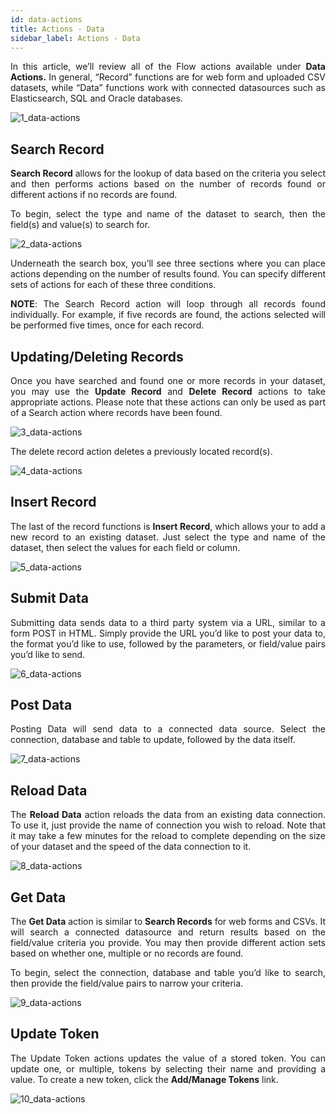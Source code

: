 ```yaml
---
id: data-actions
title: Actions - Data
sidebar_label: Actions - Data
---
```


<div style="text-align: justify">

In this article, we’ll review all of the Flow actions available under **Data Actions.** In general, “Record” functions are for web form and uploaded CSV  datasets, while “Data” functions work with connected datasources such as Elasticsearch, SQL and Oracle databases.

![1_data-actions](https://s3.amazonaws.com/cdn.qrvey.com/documentation_assets/ui-docs/automation/3.4.6.4_data-actions/1_data-actions.png#thumbnail-40)


## Search Record
**Search Record** allows for the lookup of data based on the criteria you select and then performs actions based on the number of records found or different actions if no records are found. 

To begin, select the type and name of the dataset to search, then the field(s) and value(s) to search for.

![2_data-actions](https://s3.amazonaws.com/cdn.qrvey.com/documentation_assets/ui-docs/automation/3.4.6.4_data-actions/2_data-actions.png#thumbnail)

Underneath the search box, you’ll see three sections where you can place actions depending on the number of results found. You can specify different sets of actions for each of these three conditions. 

**NOTE**: The Search Record action will loop through all records found individually. For example, if five records are found, the actions selected will be performed five times, once for each record.

## Updating/Deleting Records
Once you have searched and found one or more records in your dataset, you may use the  **Update Record** and **Delete Record** actions to take appropriate actions. Please note that these actions can only be used as part of a Search action where records have been found. 

![3_data-actions](https://s3.amazonaws.com/cdn.qrvey.com/documentation_assets/ui-docs/automation/3.4.6.4_data-actions/3_data-actions.png#thumbnail)

The delete record action deletes a previously located record(s).

![4_data-actions](https://s3.amazonaws.com/cdn.qrvey.com/documentation_assets/ui-docs/automation/3.4.6.4_data-actions/4_data-actions.png#thumbnail)


## Insert Record
The last of the record functions is **Insert Record**, which allows your to add a new record to an existing dataset.  Just select the type and name of the dataset, then select the values for each field or column. 

![5_data-actions](https://s3.amazonaws.com/cdn.qrvey.com/documentation_assets/ui-docs/automation/3.4.6.4_data-actions/5_data-actions.png#thumbnail)

## Submit Data
Submitting data sends data to a third party system via a URL, similar to a form POST in HTML. Simply provide the URL you’d like to post your data to, the format you’d like to use, followed by the parameters, or field/value pairs you’d like to send. 

![6_data-actions](https://s3.amazonaws.com/cdn.qrvey.com/documentation_assets/ui-docs/automation/3.4.6.4_data-actions/6_data-actions.png#thumbnail)

## Post Data
Posting Data will send data to a connected data source.  Select the connection, database and table to update, followed by the data itself. 

![7_data-actions](https://s3.amazonaws.com/cdn.qrvey.com/documentation_assets/ui-docs/automation/3.4.6.4_data-actions/7_data-actions.png#thumbnail)


## Reload Data
The **Reload Data** action reloads the data from an existing data connection. To use it, just provide the name of connection you wish to reload. Note that it may take a few minutes for the reload to complete depending on the size of your dataset and the speed of the data connection to it. 

![8_data-actions](https://s3.amazonaws.com/cdn.qrvey.com/documentation_assets/ui-docs/automation/3.4.6.4_data-actions/8_data-actions.png#thumbnail)

## Get Data 
The **Get Data** action is similar to **Search Records** for web forms and CSVs. It will search a connected datasource and return results based on the field/value criteria you provide. You may then provide different action sets based on whether one, multiple or no records are found. 

To begin, select the connection, database and table you’d like to search, then provide the field/value pairs to narrow your criteria. 

![9_data-actions](https://s3.amazonaws.com/cdn.qrvey.com/documentation_assets/ui-docs/automation/3.4.6.4_data-actions/9_data-actions.png#thumbnail)


## Update Token
The Update Token actions updates the value of a stored token.  You can update one, or multiple, tokens by selecting their name and providing a value. To create a new token, click the **Add/Manage Tokens** link. 

![10_data-actions](https://s3.amazonaws.com/cdn.qrvey.com/documentation_assets/ui-docs/automation/3.4.6.4_data-actions/10_data-actions.png#thumbnail)






